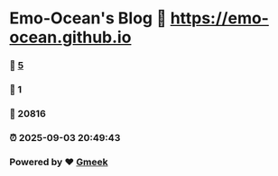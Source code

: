 # Emo-Ocean's Blog :link: https://emo-ocean.github.io 
### :page_facing_up: [5](https://emo-ocean.github.io/tag.html) 
### :speech_balloon: 1 
### :hibiscus: 20816 
### :alarm_clock: 2025-09-03 20:49:43 
### Powered by :heart: [Gmeek](https://github.com/Meekdai/Gmeek)
